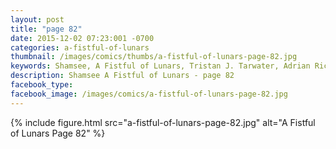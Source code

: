 ```yaml
---
layout: post
title: "page 82"
date: 2015-12-02 07:23:001 -0700
categories: a-fistful-of-lunars
thumbnail: /images/comics/thumbs/a-fistful-of-lunars-page-82.jpg
keywords: Shamsee, A Fistful of Lunars, Tristan J. Tarwater, Adrian Ricker
description: Shamsee A Fistful of Lunars - page 82
facebook_type: 
facebook_image: /images/comics/a-fistful-of-lunars-page-82.jpg
---
```

{% include figure.html src="a-fistful-of-lunars-page-82.jpg" alt="A Fistful of Lunars Page 82" %}
